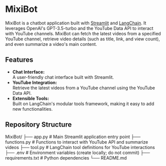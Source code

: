 # MixiBot

MixiBot is a chatbot application built with [Streamlit](https://streamlit.io/) and [LangChain](https://github.com/hwchase17/langchain). It leverages OpenAI's GPT-3.5-turbo and the YouTube Data API to interact with YouTube channels. MixiBot can fetch the latest videos from a specified YouTube channel, retrieve video details (such as title, link, and view count), and even summarize a video's main content.

## Features

- **Chat Interface:**  
  A user-friendly chat interface built with Streamlit.
- **YouTube Integration:**  
  Retrieve the latest videos from a YouTube channel using the YouTube Data API.
- **Extensible Tools:**  
  Built on LangChain's modular tools framework, making it easy to add new functionalities.

## Repository Structure
MixiBot/ ├── app.py # Main Streamlit application entry point ├── functions.py # Functions to interact with YouTube API and summarize videos ├── tool.py # LangChain tool definitions for YouTube interactions ├── .env # Environment variables (create locally; do not commit) ├── requirements.txt # Python dependencies └── README.md


